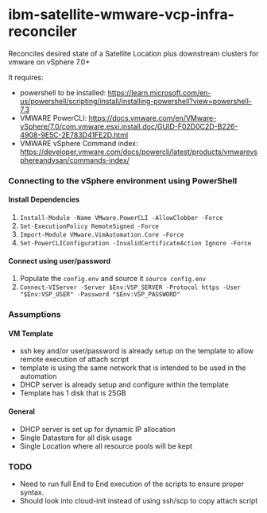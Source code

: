 # ibm-satellite-wmware-vcp-infra-reconciler
Reconciles desired state of a Satellite Location plus downstream clusters for vmware on vSphere 7.0+

It requires:
- powershell to be installed: https://learn.microsoft.com/en-us/powershell/scripting/install/installing-powershell?view=powershell-7.3
- VMWARE PowerCLI:  https://docs.vmware.com/en/VMware-vSphere/7.0/com.vmware.esxi.install.doc/GUID-F02D0C2D-B226-4908-9E5C-2E783D41FE2D.html
- VMWARE vSphere Command index: https://developer.vmware.com/docs/powercli/latest/products/vmwarevsphereandvsan/commands-index/

### Connecting to the vSphere environment using PowerShell

#### Install Dependencies
1. `Install-Module -Name VMware.PowerCLI -AllowClobber -Force`
2. `Set-ExecutionPolicy RemoteSigned -Force`
3. `Import-Module VMware.VimAutomation.Core -Force`
4. `Set-PowerCLIConfiguration -InvalidCertificateAction Ignore -Force`

#### Connect using user/password
1. Populate the `config.env` and source it `source config.env`
2. `Connect-VIServer -Server $Env:VSP_SERVER -Protocol https -User "$Env:VSP_USER" -Password "$Env:VSP_PASSWORD"`

### Assumptions

#### VM Template

- ssh key and/or user/password is already setup on the template to allow remote execution of attach script
- template is using the same network that is intended to be used in the automation
- DHCP server is already setup and configure within the template
- Template has 1 disk that is 25GB

#### General

- DHCP server is set up for dynamic IP allocation
- Single Datastore for all disk usage
- Single Location where all resource pools will be kept

### TODO

- Need to run full End to End execution of the scripts to ensure proper syntax.
- Should look into cloud-init instead of using ssh/scp to copy attach script